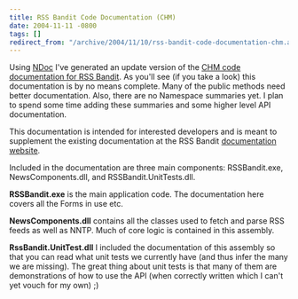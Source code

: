 ```yaml
---
title: RSS Bandit Code Documentation (CHM)
date: 2004-11-11 -0800
tags: []
redirect_from: "/archive/2004/11/10/rss-bandit-code-documentation-chm.aspx/"
---
```


Using [NDoc](http://ndoc.sourceforge.net/) I've generated an update
version of the [CHM code documentation for RSS
Bandit](https://haacked.com/code/RSSBanditCodeDocumentation.chm). As
you'll see (if you take a look) this documentation is by no means
complete. Many of the public methods need better documentation. Also,
there are no Namespace summaries yet. I plan to spend some time adding
these summaries and some higher level API documentation.

This documentation is intended for interested developers and is meant to
supplement the existing documentation at the RSS Bandit [documentation
website](http://www.rssbandit.org/docs/).

Included in the documentation are three main components: RSSBandit.exe,
NewsComponents.dll, and RSSBandit.UnitTests.dll.

**RSSBandit.exe** is the main application code. The documentation here
covers all the Forms in use etc.

**NewsComponents.dll** contains all the classes used to fetch and parse
RSS feeds as well as NNTP. Much of core logic is contained in this
assembly.

**RssBandit.UnitTest.dll** I included the documentation of this assembly
so that you can read what unit tests we currently have (and thus infer
the many we are missing). The great thing about unit tests is that many
of them are demonstrations of how to use the API (when correctly written
which I can't yet vouch for my own) ;)

